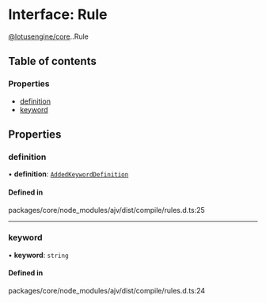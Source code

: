 # Interface: Rule

[@lotusengine/core](../wiki/@lotusengine.core).[<internal>](../wiki/@lotusengine.core.%3Cinternal%3E).Rule

## Table of contents

### Properties

- [definition](../wiki/@lotusengine.core.%3Cinternal%3E.Rule#definition)
- [keyword](../wiki/@lotusengine.core.%3Cinternal%3E.Rule#keyword)

## Properties

### definition

• **definition**: [`AddedKeywordDefinition`](../wiki/@lotusengine.core.%3Cinternal%3E#addedkeyworddefinition)

#### Defined in

packages/core/node_modules/ajv/dist/compile/rules.d.ts:25

___

### keyword

• **keyword**: `string`

#### Defined in

packages/core/node_modules/ajv/dist/compile/rules.d.ts:24
